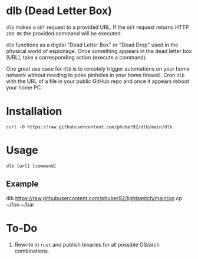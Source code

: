 # dlb (Dead Letter Box)

`dlb` makes a `GET` request to a provided URL. If the `GET` request returns HTTP `200 OK` the provided command will be executed.

`dlb` functions as a digital "Dead Letter Box" or "Dead Drop" used in the physical world of espionage. Once something appears in the dead letter box (URL), take a corresponding action (execute a command).

One great use case for `dlb` is to remotely trigger automations on your home network without needing to poke pinholes in your home firewall. Cron `dlb` with the URL of a file in your public GitHub repo and once it appears reboot your home PC.

# Installation

```
curl -O https://raw.githubusercontent.com/phuber92/dlb/main/dlb
```

# Usage

```
dlb [url] [command]
```

## Example

dlb https://raw.githubusercontent.com/phuber92/lightswitch/main/on cp ~/foo ~/bar

# To-Do

1. Rewrite in `rust` and publish binaries for all possible OS/arch combinations.
